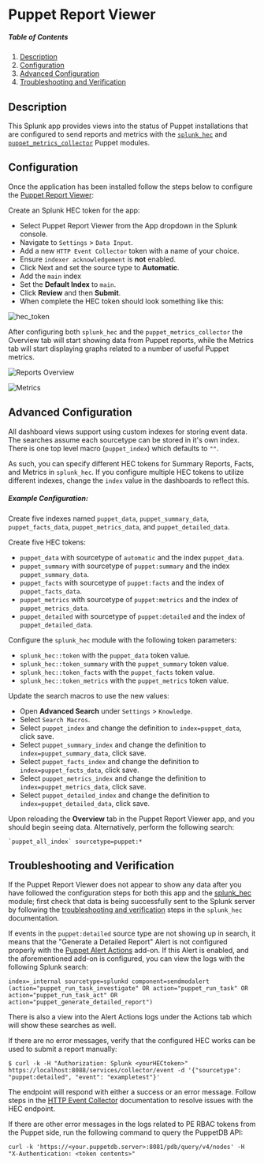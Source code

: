 # Puppet Report Viewer

##### Table of Contents

1. [Description](#description)
2. [Configuration](#configuration)
3. [Advanced Configuration](#advanced-configuration)
4. [Troubleshooting and Verification](#troubleshooting-and-verification)

## Description

This Splunk app provides views into the status of Puppet installations that are configured to send reports and metrics with the [`splunk_hec`](https://forge.puppet.com/puppetlabs/splunk_hec) and [`puppet_metrics_collector`](https://forge.puppet.com/puppetlabs/puppet_metrics_collector) Puppet modules.

## Configuration

Once the application has been installed follow the steps below to configure the [Puppet Report Viewer](https://splunkbase.splunk.com/app/4413/):

Create an Splunk HEC token for the app:

  * Select Puppet Report Viewer from the App dropdown in the Splunk console.
  * Navigate to `Settings` > `Data Input`.
  * Add a new `HTTP Event Collector` token with a name of your choice.
  * Ensure `indexer acknowledgement` is **not** enabled.
  * Click Next and set the source type to **Automatic**.
  * Add the `main` index
  * Set the **Default Index** to `main`.
  * Click **Review** and then **Submit**.
  * When complete the HEC token should look something like this:

  ![hec_token](https://raw.githubusercontent.com/puppetlabs/puppetlabs-splunk_hec/main/docs/images/hec_token.png)

After configuring both `splunk_hec` and the `puppet_metrics_collector` the Overview tab will start showing data from Puppet reports, while the Metrics tab will start displaying graphs related to a number of useful Puppet metrics.

![Reports Overview](https://raw.githubusercontent.com/puppetlabs/TA-puppet-report-viewer/main/TA-puppet-report-viewer/README/img/overview.png)

![Metrics](https://raw.githubusercontent.com/puppetlabs/TA-puppet-report-viewer/main/TA-puppet-report-viewer/README/img/metrics.png)

## Advanced Configuration

All dashboard views support using custom indexes for storing event data. The searches assume each sourcetype can be stored in it's own index. There is one top level macro (`puppet_index`) which defaults to `""`.

As such, you can specify different HEC tokens for Summary Reports, Facts, and Metrics in `splunk_hec`. If you configure multiple HEC tokens to utilize different indexes, change the `index` value in the dashboards to reflect this.

##### Example Configuration: 

Create five indexes named `puppet_data`, `puppet_summary_data`, `puppet_facts_data`, `puppet_metrics_data`, and `puppet_detailed_data`.

Create five HEC tokens:

  * `puppet_data` with sourcetype of `automatic` and the index `puppet_data`.
  * `puppet_summary` with sourcetype of `puppet:summary` and the index `puppet_summary_data`.
  * `puppet_facts` with sourcetype of `puppet:facts` and the index of `puppet_facts_data`.
  * `puppet_metrics` with sourcetype of `puppet:metrics` and the index of `puppet_metrics_data`.
  * `puppet_detailed` with sourcetype of `puppet:detailed` and the index of `puppet_detailed_data`.

Configure the `splunk_hec` module with the following token parameters:

  * `splunk_hec::token` with the `puppet_data` token value.
  * `splunk_hec::token_summary` with the `puppet_summary` token value.
  * `splunk_hec::token_facts` with the `puppet_facts` token value.
  * `splunk_hec::token_metrics` with the `puppet_metrics` token value.

Update the search macros to use the new values:

* Open **Advanced Search** under `Settings` > `Knowledge`.
* Select `Search Macros`.
* Select `puppet_index` and change the definition to `index=puppet_data`, click save.
* Select `puppet_summary_index` and change the definition to `index=puppet_summary_data`, click save.
* Select `puppet_facts_index` and change the definition to `index=puppet_facts_data`, click save.
* Select `puppet_metrics_index` and change the definition to `index=puppet_metrics_data`, click save.
* Select `puppet_detailed_index` and change the definition to `index=puppet_detailed_data`, click save.

Upon reloading the **Overview** tab in the Puppet Report Viewer app, and you should begin seeing data. Alternatively, perform the following search:

``` 
`puppet_all_index` sourcetype=puppet:*
```

## Troubleshooting and Verification

If the Puppet Report Viewer does not appear to show any data after you have followed the configuration steps for both this app and the [splunk_hec](https://github.com/puppetlabs/puppetlabs-splunk_hec) module; first check that data is being successfully sent to the Splunk server by following the [troubleshooting and verification](https://github.com/puppetlabs/puppetlabs-splunk_hec/blob/main/docs/troubleshooting_and_verification.md) steps in the `splunk_hec` documentation.

If events in the `puppet:detailed` source type are not showing up in search, it means that the "Generate a Detailed Report" Alert is not configured properly with the [Puppet Alert Actions](https://splunkbase.splunk.com/app/4928/) add-on. If this Alert is enabled, and the aforementioned add-on is configured, you can view the logs with the following Splunk search:

```
index=_internal sourcetype=splunkd component=sendmodalert (action="puppet_run_task_investigate" OR action="puppet_run_task" OR action="puppet_run_task_act" OR action="puppet_generate_detailed_report")
```

There is also a view into the Alert Actions logs under the Actions tab which will show these searches as well.

If there are no error messages, verify that the configured HEC works can be used to submit a report manually:

```
$ curl -k -H "Authorization: Splunk <yourHECtoken>" https://localhost:8088/services/collector/event -d '{"sourcetype": "puppet:detailed", "event": "exampletest"}'
```
The endpoint will respond with either a success or an error message. Follow steps in the [HTTP Event Collector](https://docs.splunk.com/Documentation/Splunk/latest/Data/UsetheHTTPEventCollector) documentation to resolve issues with the HEC endpoint.

If there are other error messages in the logs related to PE RBAC tokens from the Puppet side, run the following command to query the PuppetDB API:

```
curl -k 'https://<your.puppetdb.server>:8081/pdb/query/v4/nodes' -H "X-Authentication: <token contents>"
```
